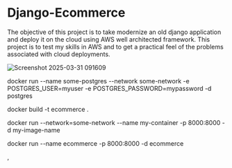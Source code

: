 # Django-Ecommerce

The objective of this project is to take modernize an old django application and deploy it on the cloud using AWS well architected framework. This project is to test my skills in AWS and to get a practical feel of the problems associated with cloud deployments.

![Screenshot 2025-03-31 091609](https://github.com/user-attachments/assets/6c9b5923-88f4-4691-bdc8-4bf2f8320503)


docker run --name some-postgres --network some-network -e POSTGRES_USER=myuser -e POSTGRES_PASSWORD=mypassword -d postgres


docker build -t ecommerce .

docker run --network=some-network --name my-container -p 8000:8000 -d my-image-name

docker run --name ecommerce -p 8000:8000 -d ecommerce

,